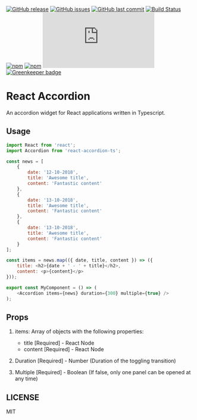 [![GitHub release](https://img.shields.io/github/release/scriptex/react-accordion-ts.svg)](https://github.com/scriptex/react-accordion-ts/releases/latest)
[![GitHub issues](https://img.shields.io/github/issues/scriptex/react-accordion-ts.svg)](https://github.com/scriptex/react-accordion-ts/issues)
[![GitHub last commit](https://img.shields.io/github/last-commit/scriptex/react-accordion-ts.svg)](https://github.com/scriptex/react-accordion-ts/commits/master)
[![Build Status](https://travis-ci.org/scriptex/react-accordion-ts.svg?branch=master)](https://travis-ci.org/scriptex/react-accordion-ts)
[![npm](https://img.shields.io/npm/dt/react-accordion-ts.svg)](https://www.npmjs.com/package/react-accordion-ts)
[![npm](https://img.shields.io/npm/v/react-accordion-ts.svg)](https://www.npmjs.com/package/react-accordion-ts)
[![Analytics](https://ga-beacon.appspot.com/UA-83446952-1/github.com/scriptex/react-accordion-ts/README.md)](https://github.com/scriptex/react-accordion-ts/)
[![Greenkeeper badge](https://badges.greenkeeper.io/scriptex/react-accordion-ts.svg)](https://greenkeeper.io/)

# React Accordion

An accordion widget for React applications written in Typescript.

## Usage

```javascript
import React from 'react';
import Accordion from 'react-accordion-ts';

const news = [
	{
		date: '12-10-2018',
		title: 'Awesome title',
		content: 'Fantastic content'
	},
	{
		date: '13-10-2018',
		title: 'Awesome title',
		content: 'Fantastic content'
	},
	{
		date: '13-10-2018',
		title: 'Awesome title',
		content: 'Fantastic content'
	}
];

const items = news.map(({ date, title, content }) => ({
	title: <h2>{date + ' - ' + title}</h2>,
	content: <p>{content}</p>
}));

export const MyComponent = () => (
	<Accordion items={news} duration={300} multiple={true} />
);
```

## Props

1. items: Array of objects with the following properties:

   - title [Required] - React Node
   - content [Required] - React Node

2. Duration [Required] - Number (Duration of the toggling transition)

3. Multiple [Required] - Boolean (If false, only one panel can be opened at any time)

## LICENSE

MIT
